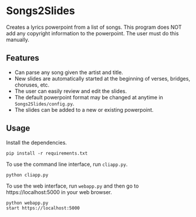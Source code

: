 # Songs2Slides
Creates a lyrics powerpoint from a list of songs. This program does NOT add any copyright information to the powerpoint. The user must do this manually.

## Features
- Can parse any song given the artist and title.
- New slides are automatically started at the beginning of verses, bridges, choruses, etc.
- The user can easily review and edit the slides.
- The default powerpoint format may be changed at anytime in `Songs2Slides/config.py`.
- The slides can be added to a new or existing powerpoint.

## Usage
Install the dependencies.
```
pip install -r requirements.txt
```
To use the command line interface, run `cliapp.py`.
```
python cliapp.py
```
To use the web interface, run `webapp.py` and then go to https://localhost:5000 in your web browser.
```
python webapp.py
start https://localhost:5000
```